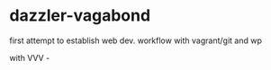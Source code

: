 dazzler-vagabond
================

first attempt to establish web dev. workflow with vagrant/git and wp

with VVV -
